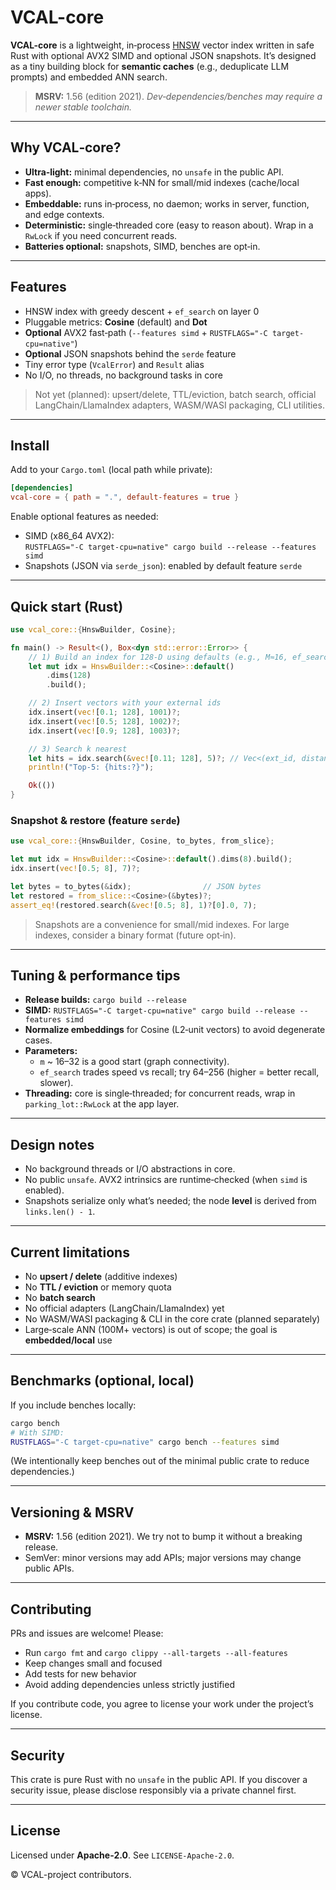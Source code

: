 # VCAL-core

**VCAL-core** is a lightweight, in‑process [HNSW](https://arxiv.org/abs/1603.09320) vector index written in safe Rust with optional AVX2 SIMD and optional JSON snapshots. It’s designed as a tiny building block for **semantic caches** (e.g., deduplicate LLM prompts) and embedded ANN search.

> **MSRV:** 1.56 (edition 2021). *Dev‑dependencies/benches may require a newer stable toolchain.*

---

## Why VCAL‑core?

- **Ultra‑light:** minimal dependencies, no `unsafe` in the public API.
- **Fast enough:** competitive k‑NN for small/mid indexes (cache/local apps).
- **Embeddable:** runs in‑process, no daemon; works in server, function, and edge contexts.
- **Deterministic:** single‑threaded core (easy to reason about). Wrap in a `RwLock` if you need concurrent reads.
- **Batteries optional:** snapshots, SIMD, benches are opt‑in.

---

## Features

- HNSW index with greedy descent + `ef_search` on layer 0
- Pluggable metrics: **Cosine** (default) and **Dot**
- **Optional** AVX2 fast‑path (`--features simd` + `RUSTFLAGS="-C target-cpu=native"`)
- **Optional** JSON snapshots behind the `serde` feature
- Tiny error type (`VcalError`) and `Result` alias
- No I/O, no threads, no background tasks in core

> Not yet (planned): upsert/delete, TTL/eviction, batch search, official LangChain/LlamaIndex adapters, WASM/WASI packaging, CLI utilities.

---

## Install

Add to your `Cargo.toml` (local path while private):

```toml
[dependencies]
vcal-core = { path = ".", default-features = true }
```

Enable optional features as needed:

- SIMD (x86_64 AVX2):  
  `RUSTFLAGS="-C target-cpu=native" cargo build --release --features simd`
- Snapshots (JSON via `serde_json`): enabled by default feature `serde`

---

## Quick start (Rust)

```rust
use vcal_core::{HnswBuilder, Cosine};

fn main() -> Result<(), Box<dyn std::error::Error>> {
    // 1) Build an index for 128‑D using defaults (e.g., M≈16, ef_search≈128)
    let mut idx = HnswBuilder::<Cosine>::default()
        .dims(128)
        .build();

    // 2) Insert vectors with your external ids
    idx.insert(vec![0.1; 128], 1001)?;
    idx.insert(vec![0.5; 128], 1002)?;
    idx.insert(vec![0.9; 128], 1003)?;

    // 3) Search k nearest
    let hits = idx.search(&vec![0.11; 128], 5)?; // Vec<(ext_id, distance)>
    println!("Top‑5: {hits:?}");

    Ok(())
}
```

### Snapshot & restore (feature `serde`)

```rust
use vcal_core::{HnswBuilder, Cosine, to_bytes, from_slice};

let mut idx = HnswBuilder::<Cosine>::default().dims(8).build();
idx.insert(vec![0.5; 8], 7)?;

let bytes = to_bytes(&idx);                // JSON bytes
let restored = from_slice::<Cosine>(&bytes)?;
assert_eq!(restored.search(&vec![0.5; 8], 1)?[0].0, 7);
```

> Snapshots are a convenience for small/mid indexes. For large indexes, consider a binary format (future opt‑in).

---

## Tuning & performance tips

- **Release builds:** `cargo build --release`
- **SIMD:** `RUSTFLAGS="-C target-cpu=native" cargo build --release --features simd`
- **Normalize embeddings** for Cosine (L2‑unit vectors) to avoid degenerate cases.
- **Parameters:**
  - `m` ~ 16–32 is a good start (graph connectivity).
  - `ef_search` trades speed vs recall; try 64–256 (higher = better recall, slower).
- **Threading:** core is single‑threaded; for concurrent reads, wrap in `parking_lot::RwLock` at the app layer.

---

## Design notes

- No background threads or I/O abstractions in core.
- No public `unsafe`. AVX2 intrinsics are runtime‑checked (when `simd` is enabled).
- Snapshots serialize only what’s needed; the node **level** is derived from `links.len() - 1`.

---

## Current limitations

- No **upsert / delete** (additive indexes)
- No **TTL / eviction** or memory quota
- No **batch search**
- No official adapters (LangChain/LlamaIndex) yet
- No WASM/WASI packaging & CLI in the core crate (planned separately)
- Large‑scale ANN (100M+ vectors) is out of scope; the goal is **embedded/local** use

---

## Benchmarks (optional, local)

If you include benches locally:

```bash
cargo bench
# With SIMD:
RUSTFLAGS="-C target-cpu=native" cargo bench --features simd
```

(We intentionally keep benches out of the minimal public crate to reduce dependencies.)

---

## Versioning & MSRV

- **MSRV:** 1.56 (edition 2021). We try not to bump it without a breaking release.
- SemVer: minor versions may add APIs; major versions may change public APIs.

---

## Contributing

PRs and issues are welcome! Please:

- Run `cargo fmt` and `cargo clippy --all-targets --all-features`
- Keep changes small and focused
- Add tests for new behavior
- Avoid adding dependencies unless strictly justified

If you contribute code, you agree to license your work under the project’s license.

---

## Security

This crate is pure Rust with no `unsafe` in the public API. If you discover a security issue, please disclose responsibly via a private channel first.

---

## License

Licensed under **Apache‑2.0**. See `LICENSE-Apache-2.0`.

© VCAL-project contributors.
